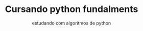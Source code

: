 <div align="center">
  <h1>Cursando python fundalments</h1>
  <p>estudando com algoritmos de python</p>
</div>
